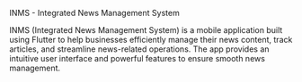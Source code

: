 INMS - Integrated News Management System

INMS (Integrated News Management System) is a mobile application built using Flutter to help businesses efficiently manage their news content, 
track articles, and streamline news-related operations. The app provides an intuitive user interface and powerful features to ensure smooth news management.
